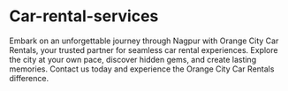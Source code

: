 # Car-rental-services
Embark on an unforgettable journey through Nagpur with Orange City Car Rentals, your trusted partner for seamless car rental experiences. Explore the city at your own pace, discover hidden gems, and create lasting memories. Contact us today and experience the Orange City Car Rentals difference.
